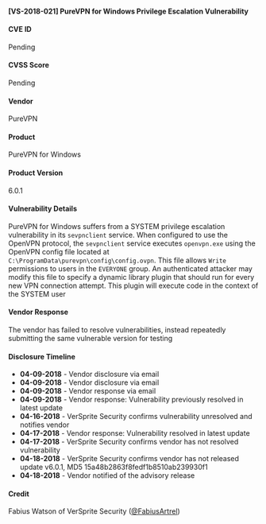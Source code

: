 #### [VS-2018-021] PureVPN for Windows Privilege Escalation Vulnerability

#### CVE ID		
Pending

#### CVSS Score		
Pending
		
#### Vendor		
PureVPN 		
		
#### Product		
PureVPN for Windows

#### Product Version
6.0.1
		
#### Vulnerability Details
		
PureVPN for Windows suffers from a SYSTEM privilege escalation vulnerability in its `sevpnclient` service. When configured to use the OpenVPN protocol, the `sevpnclient` service executes `openvpn.exe` using the OpenVPN config file located at `C:\ProgramData\purevpn\config\config.ovpn`. This file allows `Write` permissions to users in the `EVERYONE` group. An authenticated attacker may modify this file to specify a dynamic library plugin that should run for every new VPN connection attempt. This plugin will execute code in the context of the SYSTEM user	
 		
#### Vendor Response		
The vendor has failed to resolve vulnerabilities, instead repeatedly submitting the same vulnerable version for testing
  		
#### Disclosure Timeline		
 		
* **04-09-2018** - Vendor disclosure via email		
* **04-09-2018** - Vendor disclosure via email		
* **04-09-2018** - Vendor response via email		
* **04-09-2018** - Vendor response: Vulnerability previously resolved in latest update
* **04-16-2018** - VerSprite Security confirms vulnerability unresolved and notifies vendor 
* **04-17-2018** - Vendor response: Vulnerability resolved in latest update
* **04-17-2018** - VerSprite Security confirms vendor has not resolved vulnerability
* **04-18-2018** - VerSprite Security confirms vendor has not released update v6.0.1, MD5 15a48b2863f8fedf1b8510ab239930f1
* **04-18-2018** - Vendor notified of the advisory release	
 
#### Credit		
Fabius Watson of VerSprite Security
([@FabiusArtrel](https://twitter.com/FabiusArtrel))
